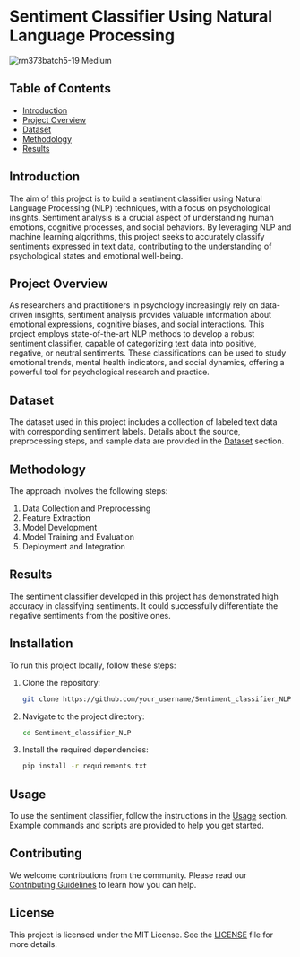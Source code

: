 # Sentiment Classifier Using Natural Language Processing

![rm373batch5-19 Medium](https://github.com/nshakhapur/Sentiment_classifier_NLP/assets/96770503/55a7750b-6e19-45cd-8be2-d6e0c56495b6)


## Table of Contents
- [Introduction](#introduction)
- [Project Overview](#project-overview)
- [Dataset](#dataset)
- [Methodology](#methodology)
- [Results](#results)


## Introduction
The aim of this project is to build a sentiment classifier using Natural Language Processing (NLP) techniques, with a focus on psychological insights. Sentiment analysis is a crucial aspect of understanding human emotions, cognitive processes, and social behaviors. By leveraging NLP and machine learning algorithms, this project seeks to accurately classify sentiments expressed in text data, contributing to the understanding of psychological states and emotional well-being.

## Project Overview
As researchers and practitioners in psychology increasingly rely on data-driven insights, sentiment analysis provides valuable information about emotional expressions, cognitive biases, and social interactions. This project employs state-of-the-art NLP methods to develop a robust sentiment classifier, capable of categorizing text data into positive, negative, or neutral sentiments. These classifications can be used to study emotional trends, mental health indicators, and social dynamics, offering a powerful tool for psychological research and practice.


## Dataset
The dataset used in this project includes a collection of labeled text data with corresponding sentiment labels. Details about the source, preprocessing steps, and sample data are provided in the [Dataset](path_to_dataset) section.

## Methodology
The approach involves the following steps:
1. Data Collection and Preprocessing
2. Feature Extraction
3. Model Development
4. Model Training and Evaluation
5. Deployment and Integration

## Results
The sentiment classifier developed in this project has demonstrated high accuracy in classifying sentiments. It could successfully differentiate the negative sentiments from the positive ones.

## Installation
To run this project locally, follow these steps:
1. Clone the repository:
   ```bash
   git clone https://github.com/your_username/Sentiment_classifier_NLP.git
   ```
2. Navigate to the project directory:
   ```bash
   cd Sentiment_classifier_NLP
   ```
3. Install the required dependencies:
   ```bash
   pip install -r requirements.txt
   ```

## Usage
To use the sentiment classifier, follow the instructions in the [Usage](path_to_usage) section. Example commands and scripts are provided to help you get started.

## Contributing
We welcome contributions from the community. Please read our [Contributing Guidelines](path_to_contributing_guidelines) to learn how you can help.

## License
This project is licensed under the MIT License. See the [LICENSE](path_to_license) file for more details.
